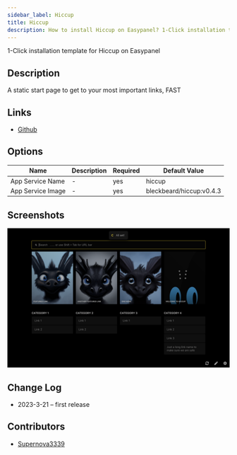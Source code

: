 ```yaml
---
sidebar_label: Hiccup
title: Hiccup
description: How to install Hiccup on Easypanel? 1-Click installation template for Hiccup on Easypanel
---
```


<!-- generated -->

1-Click installation template for Hiccup on Easypanel

## Description

A static start page to get to your most important links, FAST

## Links

- [Github](https://github.com/ashwin-pc/hiccup)

## Options

Name | Description | Required | Default Value
-|-|-|-
App Service Name | - | yes | hiccup
App Service Image | - | yes | bleckbeard/hiccup:v0.4.3

## Screenshots

![Hiccup Screenshot](./assets/screenshot.png)

## Change Log

- 2023-3-21 – first release

## Contributors

- [Supernova3339](https://github.com/Supernova3339)
